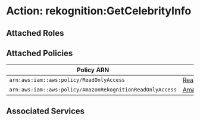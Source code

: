 # Action: rekognition:GetCelebrityInfo

## Attached Roles

## Attached Policies

| Policy ARN | Policy Name |
|------------|-------------|
| `arn:aws:iam::aws:policy/ReadOnlyAccess` | [ReadOnlyAccess](../policies.md#readonlyaccess) |
| `arn:aws:iam::aws:policy/AmazonRekognitionReadOnlyAccess` | [AmazonRekognitionReadOnlyAccess](../policies.md#amazonrekognitionreadonlyaccess) |

## Associated Services

